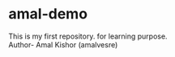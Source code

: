 # amal-demo
This is my first repository. for learning purpose.
<br>
Author- Amal Kishor (amalvesre)

